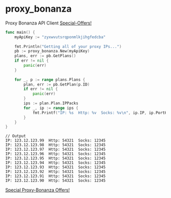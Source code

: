 # proxy_bonanza
Proxy Bonanza API Client  [Special-Offers!](https://proxybonanza.com/en/special_offers?aff_id=780)

```go
func main() {
	myApiKey := "zyxwvutsrqponmlkjihgfedcba"
  
	fmt.Println("Getting all of your proxy IPs...")
	pb := proxy_bonanza.New(myApiKey)
	plans, err := pb.GetPlans()
	if err != nil {
		panic(err)
	}
  
	for _, p := range plans.Plans {
		plan, err := pb.GetPlan(p.ID)
		if err != nil {
			panic(err)
		}
		ips := plan.Plan.IPPacks
		for _, ip := range ips {
			fmt.Printf("IP: %s  Http: %v  Socks: %v\n", ip.IP, ip.PortHTTP, ip.PortSocks)
		}
	}
}
```

```
// Output
IP: 123.12.123.99  Http: 54321  Socks: 12345
IP: 123.12.123.98  Http: 54321  Socks: 12345
IP: 123.12.123.97  Http: 54321  Socks: 12345
IP: 123.12.123.96  Http: 54321  Socks: 12345
IP: 123.12.123.95  Http: 54321  Socks: 12345
IP: 123.12.123.94  Http: 54321  Socks: 12345
IP: 123.12.123.93  Http: 54321  Socks: 12345
IP: 123.12.123.92  Http: 54321  Socks: 12345
IP: 123.12.123.91  Http: 54321  Socks: 12345
IP: 123.12.123.90  Http: 54321  Socks: 12345
```

[Special Proxy-Bonanza Offers!](https://proxybonanza.com/en/special_offers?aff_id=780)
